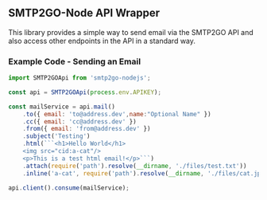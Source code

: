 ## SMTP2GO-Node API Wrapper

This library provides a simple way to send email via the SMTP2GO API and also access other endpoints in the API in a standard way.

### Example Code - Sending an Email

```javascript
import SMTP2GOApi from 'smtp2go-nodejs';

const api = SMTP2GOApi(process.env.APIKEY);

const mailService = api.mail()
    .to({ email: 'to@address.dev',name:"Optional Name" })
    .cc({ email: 'cc@address.dev' })
    .from({ email: 'from@address.dev' })
    .subject('Testing')
    .html(```<h1>Hello World</h1>
    <img src="cid:a-cat"/>
    <p>This is a test html email!</p>```)
    .attach(require('path').resolve(__dirname, './files/test.txt'))
    .inline('a-cat', require('path').resolve(__dirname, './files/cat.jpg'));

api.client().consume(mailService);

```